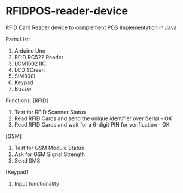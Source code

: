 # RFIDPOS-reader-device
RFID Card Reader device to complement POS Implementation in Java

Parts List:
1. Arduino Uno
2. RFID RC522 Reader
3. LCM1602 IIC
4. LCD SCreen
5. SIM800L
6. Keypad
7. Buzzer

Functions:
[RFID]
1. Test for RFID Scanner Status
2. Read RFID Cards and send the unique identifier over Serial - OK
3. Read RFID Cards and wait for a 6-digit PIN for verification - OK

[GSM]
1. Test for GSM Module Status
2. Ask for GSM Signal Strength
3. Send SMS

[Keypad]
1. Input functionality

